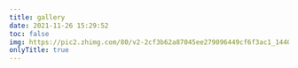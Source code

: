 ```yaml
---
title: gallery
date: 2021-11-26 15:29:52
toc: false
img: https://pic2.zhimg.com/80/v2-2cf3b62a87045ee279096449cf6f3ac1_1440w.jpg?source=1940ef5c
onlyTitle: true
---
```


<!-- <div class="gallery-group-main">
    {% galleryGroup '校园生活' 'ACA-Lab磕盐生活' '/campus' https://pic1.zhimg.com/80/v2-23c3820e8abfb1cef689531af2dc6d09_1440w.jpg?source=1940ef5c %}
</div> -->
